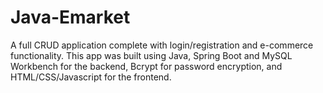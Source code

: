 # Java-Emarket
A full CRUD application complete with login/registration and e-commerce functionality. This app was built using Java, Spring Boot and MySQL Workbench for the backend, Bcrypt for password encryption, and HTML/CSS/Javascript for the frontend.
